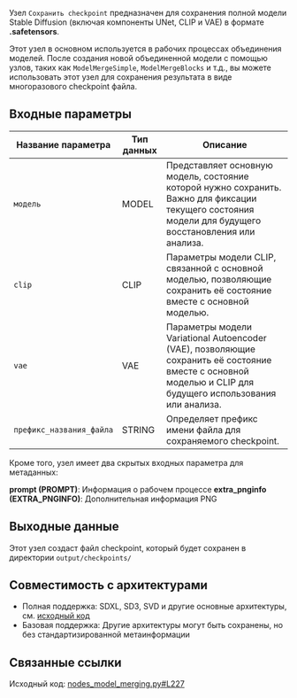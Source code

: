 Узел `Сохранить checkpoint` предназначен для сохранения полной модели Stable Diffusion (включая компоненты UNet, CLIP и VAE) в формате **.safetensors**.

Этот узел в основном используется в рабочих процессах объединения моделей. После создания новой объединенной модели с помощью узлов, таких как `ModelMergeSimple`, `ModelMergeBlocks` и т.д., вы можете использовать этот узел для сохранения результата в виде многоразового checkpoint файла.

## Входные параметры

| Название параметра | Тип данных | Описание |
|-------------------|------------|-----------|
| `модель` | MODEL | Представляет основную модель, состояние которой нужно сохранить. Важно для фиксации текущего состояния модели для будущего восстановления или анализа. |
| `clip` | CLIP | Параметры модели CLIP, связанной с основной моделью, позволяющие сохранить её состояние вместе с основной моделью. |
| `vae` | VAE | Параметры модели Variational Autoencoder (VAE), позволяющие сохранить её состояние вместе с основной моделью и CLIP для будущего использования или анализа. |
| `префикс_названия_файла` | STRING | Определяет префикс имени файла для сохраняемого checkpoint. |

Кроме того, узел имеет два скрытых входных параметра для метаданных:

**prompt (PROMPT)**: Информация о рабочем процессе
**extra_pnginfo (EXTRA_PNGINFO)**: Дополнительная информация PNG

## Выходные данные

Этот узел создаст файл checkpoint, который будет сохранен в директории `output/checkpoints/`

## Совместимость с архитектурами

- Полная поддержка: SDXL, SD3, SVD и другие основные архитектуры, см. [исходный код](https://github.com/comfyanonymous/ComfyUI/blob/master/comfy_extras/nodes_model_merging.py#L176-L189)
- Базовая поддержка: Другие архитектуры могут быть сохранены, но без стандартизированной метаинформации

## Связанные ссылки

Исходный код: [nodes_model_merging.py#L227](https://github.com/comfyanonymous/ComfyUI/blob/master/comfy_extras/nodes_model_merging.py#L227)
